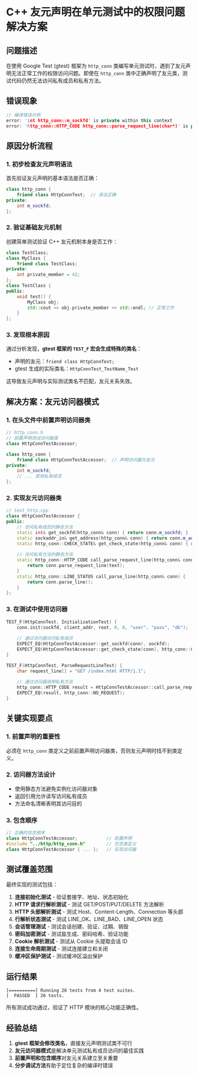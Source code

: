 # C++ 友元声明在单元测试中的权限问题解决方案

## 问题描述

在使用 Google Test (gtest) 框架为 `http_conn` 类编写单元测试时，遇到了友元声明无法正常工作的权限访问问题。即使在 `http_conn` 类中正确声明了友元类，测试代码仍然无法访问私有成员和私有方法。

## 错误现象

```cpp
// 编译错误示例
error: 'int http_conn::m_sockfd' is private within this context
error: 'http_conn::HTTP_CODE http_conn::parse_request_line(char*)' is private within this context
```

## 原因分析流程

### 1. 初步检查友元声明语法

首先验证友元声明的基本语法是否正确：

```cpp
class http_conn {
    friend class HttpConnTest;  // 语法正确
private:
    int m_sockfd;
};
```

### 2. 验证基础友元机制

创建简单测试验证 C++ 友元机制本身是否工作：

```cpp
class TestClass;
class MyClass {
    friend class TestClass;
private:
    int private_member = 42;
};
class TestClass {
public:
    void test() {
        MyClass obj;
        std::cout << obj.private_member << std::endl; // 正常工作
    }
};
```

### 3. 发现根本原因

通过分析发现，**gtest 框架的 `TEST_F` 宏会生成特殊的类名**：

- 声明的友元：`friend class HttpConnTest;`
- gtest 生成的实际类名：`HttpConnTest_TestName_Test`

这导致友元声明与实际测试类名不匹配，友元关系失效。

## 解决方案：友元访问器模式

### 1. 在头文件中前置声明访问器类

```cpp
// http_conn.h
// 前置声明测试访问器类
class HttpConnTestAccessor;

class http_conn {
    friend class HttpConnTestAccessor;  // 声明访问器为友元
private:
    int m_sockfd;
    // ... 其他私有成员
};
```

### 2. 实现友元访问器类

```cpp
// test_http.cpp
class HttpConnTestAccessor {
public:
    // 访问私有成员的静态方法
    static int& get_sockfd(http_conn& conn) { return conn.m_sockfd; }
    static sockaddr_in& get_address(http_conn& conn) { return conn.m_address; }
    static http_conn::CHECK_STATE& get_check_state(http_conn& conn) { return conn.m_check_state; }
    
    // 访问私有方法的静态方法
    static http_conn::HTTP_CODE call_parse_request_line(http_conn& conn, char* text) {
        return conn.parse_request_line(text);
    }
    static http_conn::LINE_STATUS call_parse_line(http_conn& conn) {
        return conn.parse_line();
    }
};
```

### 3. 在测试中使用访问器

```cpp
TEST_F(HttpConnTest, InitializationTest) {
    conn.init(sockfd, client_addr, root, 0, 0, "user", "pass", "db");
    
    // 通过访问器访问私有成员
    EXPECT_EQ(HttpConnTestAccessor::get_sockfd(conn), sockfd);
    EXPECT_EQ(HttpConnTestAccessor::get_check_state(conn), http_conn::CHECK_STATE_REQUESTLINE);
}

TEST_F(HttpConnTest, ParseRequestLineTest) {
    char request_line[] = "GET /index.html HTTP/1.1";
    
    // 通过访问器调用私有方法
    http_conn::HTTP_CODE result = HttpConnTestAccessor::call_parse_request_line(conn, request_line);
    EXPECT_EQ(result, http_conn::NO_REQUEST);
}
```

## 关键实现要点

### 1. 前置声明的重要性

必须在 `http_conn` 类定义之前前置声明访问器类，否则友元声明时找不到类定义。

### 2. 访问器方法设计

- 使用静态方法避免实例化访问器对象
- 返回引用允许读写访问私有成员
- 方法命名清晰表明其访问目的

### 3. 包含顺序

```cpp
// 正确的包含顺序
class HttpConnTestAccessor;           // 前置声明
#include "../http/http_conn.h"        // 包含类定义
class HttpConnTestAccessor { ... };   // 实现访问器
```

## 测试覆盖范围

最终实现的测试包括：

1. **连接初始化测试** - 验证套接字、地址、状态初始化
2. **HTTP 请求行解析测试** - 测试 GET/POST/PUT/DELETE 方法解析
3. **HTTP 头部解析测试** - 测试 Host、Content-Length、Connection 等头部
4. **行解析状态测试** - 测试 LINE_OK、LINE_BAD、LINE_OPEN 状态
5. **会话管理测试** - 测试会话创建、验证、过期、销毁
6. **密码加密测试** - 测试盐生成、密码哈希、验证功能
7. **Cookie 解析测试** - 测试从 Cookie 头提取会话 ID
8. **连接生命周期测试** - 测试连接建立和关闭
9. **缓冲区保护测试** - 测试缓冲区溢出保护

## 运行结果

```
[==========] Running 26 tests from 4 test suites.
[  PASSED  ] 26 tests.
```

所有测试成功通过，验证了 HTTP 模块的核心功能正确性。

## 经验总结

1. **gtest 框架会修改类名**，直接友元声明测试类不可行
2. **友元访问器模式**是解决单元测试私有成员访问的最佳实践
3. **前置声明和包含顺序**对友元关系建立至关重要
4. **分步调试方法**有助于定位复杂的编译时错误